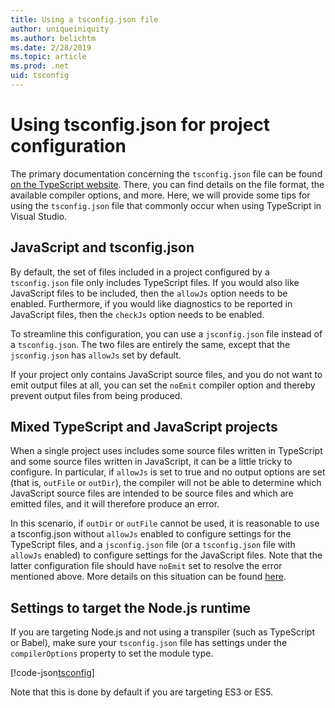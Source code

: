 ```yaml
---
title: Using a tsconfig.json file
author: uniqueiniquity
ms.author: belichtm
ms.date: 2/28/2019
ms.topic: article
ms.prod: .net
uid: tsconfig
---
```


# Using tsconfig.json for project configuration

The primary documentation concerning the `tsconfig.json` file can be found [on the TypeScript website](http://www.typescriptlang.org/docs/handbook/tsconfig-json.html).
There, you can find details on the file format, the available compiler options, and more.
Here, we will provide some tips for using the `tsconfig.json` file that commonly occur when using TypeScript in Visual Studio.

## JavaScript and tsconfig.json

By default, the set of files included in a project configured by a `tsconfig.json` file only includes TypeScript files. If you would also like JavaScript files to be included, then the `allowJs` option needs to be enabled. Furthermore, if you would like diagnostics to be reported in JavaScript files, then the `checkJs` option needs to be enabled.

To streamline this configuration, you can use a `jsconfig.json` file instead of a `tsconfig.json`. The two files are entirely the same, except that the `jsconfig.json` has `allowJs` set by default.

If your project only contains JavaScript source files, and you do not want to emit output files at all, you can set the `noEmit` compiler option and thereby prevent output files from being produced.

## Mixed TypeScript and JavaScript projects

When a single project uses includes some source files written in TypeScript and some source files written in JavaScript, it can be a little tricky to configure.
In particular, if `allowJs` is set to true and no output options are set (that is, `outFile` or `outDir`), the compiler will not be able to determine which JavaScript source files are intended to be source files and which are emitted files, and it will therefore produce an error.

In this scenario, if `outDir` or `outFile` cannot be used, it is reasonable to use a tsconfig.json without `allowJs` enabled to configure settings for the TypeScript files, and a `jsconfig.json` file (or a `tsconfig.json` file with `allowJs` enabled) to configure settings for the JavaScript files. Note that the latter configuration file should have `noEmit` set to resolve the error mentioned above. More details on this situation can be found [here](https://github.com/Microsoft/TypeScript/wiki/FAQ#why-am-i-getting-the-error-ts5055-cannot-write-file-xxxjs-because-it-would-overwrite-input-file-when-using-javascript-files).

## Settings to target the Node.js runtime

If you are targeting Node.js and not using a transpiler (such as TypeScript or Babel), make sure your `tsconfig.json` file has settings under the `compilerOptions` property to set the module type.

[!code-json[tsconfig](tsconfig.json?highlight=3)]

Note that this is done by default if you are targeting ES3 or ES5.
